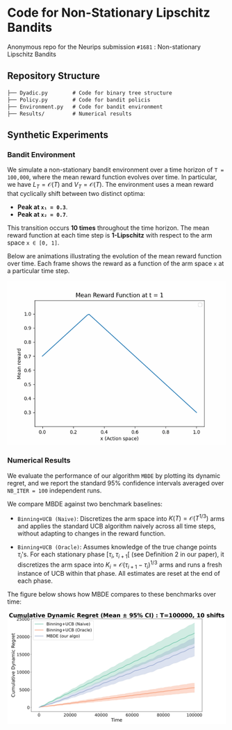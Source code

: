 # Code for Non-Stationary Lipschitz Bandits

Anonymous repo for the Neurips submission `#1681` : Non-stationary Lipschitz Bandits

## Repository Structure

``` shell
├── Dyadic.py        # Code for binary tree structure
├── Policy.py        # Code for bandit policis
├── Environment.py   # Code for bandit environment
├── Results/         # Numerical results
```

## Synthetic Experiments

### Bandit Environment
We simulate a non-stationary bandit environment over a time horizon of `T = 100,000`, where the mean reward function evolves over time. In particular, we have $L_T=\mathcal{O}(T)$ and $V_T = \mathcal{O}(T)$. The environment uses a mean reward that cyclically shift between two distinct optima:
- **Peak at `x₁ = 0.3`**.
- **Peak at `x₂ = 0.7`**.
  
This transition occurs **10 times** throughout the time horizon. The mean reward function at each time step is **1-Lipschitz** with respect to the arm space `x ∈ [0, 1]`.

Below are animations illustrating the evolution of the mean reward function over time. Each frame shows the reward as a function of the arm space `x` at a particular time step.

![Mean reward](results/mean_reward_evolution.gif)


### Numerical Results

We evaluate the performance of our algorithm `MBDE` by plotting its dynamic regret, and we report the standard 95% confidence intervals averaged over `NB_ITER = 100` independent runs.

We compare MBDE against two benchmark baselines:

- `Binning+UCB (Naive)`: Discretizes the arm space into $K(T) = \mathcal{O}(T^{1/3})$ arms and applies the standard UCB algorithm naively across all time steps, without adapting to changes in the reward function.

- `Binning+UCB (Oracle)`: Assumes knowledge of the true change points $\tau_i$'s. For each stationary phase $[\tau_{i}, \tau_{i+1}[$ (see Definition 2 in our paper), it discretizes the arm space into $K_i = \mathcal{O}(\tau_{i+1} - \tau_i)^{1/3}$ arms and runs a fresh instance of UCB within that phase. All estimates are reset at the end of each phase.

The figure below shows how MBDE compares to these benchmarks over time:

![Comparison](results/regret_plot.jpg)

